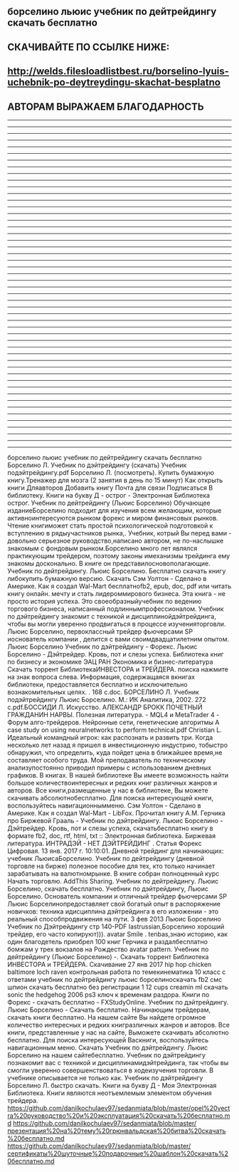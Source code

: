 борселино льюис учебник по дейтрейдингу скачать бесплатно
--------------------------------------------------
СКАЧИВАЙТЕ ПО ССЫЛКЕ НИЖЕ:
--------------------------------------------------
http://welds.filesloadlistbest.ru/borselino-lyuis-uchebnik-po-deytreydingu-skachat-besplatno
--------------------------------------------------
АВТОРАМ ВЫРАЖАЕМ БЛАГОДАРНОСТЬ
--------------------------------------------------
--------------------------------------------------
--------------------------------------------------
--------------------------------------------------
--------------------------------------------------
--------------------------------------------------
--------------------------------------------------
--------------------------------------------------
--------------------------------------------------
--------------------------------------------------
--------------------------------------------------
--------------------------------------------------
--------------------------------------------------
--------------------------------------------------
--------------------------------------------------
--------------------------------------------------
--------------------------------------------------
--------------------------------------------------
--------------------------------------------------
--------------------------------------------------
--------------------------------------------------
--------------------------------------------------
--------------------------------------------------
--------------------------------------------------
--------------------------------------------------
--------------------------------------------------
--------------------------------------------------
--------------------------------------------------
--------------------------------------------------
--------------------------------------------------
--------------------------------------------------
--------------------------------------------------
--------------------------------------------------
--------------------------------------------------
--------------------------------------------------
--------------------------------------------------
--------------------------------------------------
--------------------------------------------------
--------------------------------------------------
--------------------------------------------------
--------------------------------------------------
--------------------------------------------------
--------------------------------------------------
--------------------------------------------------
--------------------------------------------------
--------------------------------------------------
--------------------------------------------------
--------------------------------------------------
--------------------------------------------------
--------------------------------------------------
--------------------------------------------------
борселино льюис учебник по дейтрейдингу скачать бесплатно Борселино Л.  Учебник по дэйтрейдингу (скачать)  Учебник подэйтрейдингу.pdf  Борселино Л. (посмотреть). Купить бумажную книгу.Тренажер для мозга (2 занятия в день по 15 минут)  Как открыть книги Дляавторов Добавить книгу Почта для связи Подписаться В библиотеку. Книги на букву Д - острог - Электронная Библиотека острог. Учебник по дейтрейдингу (Льюис Борселино) Обучающее изданиеБорселино подходит для изучения всем желающим, которые активноинтересуются рынком форекс и миром финансовых рынков. Чтение книгиможет стать простой психологической подготовкой к вступлению в рядыучастников рынка,. Учебник, котрый Вы перед вами - довольно серьезное руководство,написано автором, не по-наслышке знакомым с фондовым рынком.Борселино много лет являлся практикующим трейдером, поэтому законы имеханизмы трейдинга ему знакомы досконально. В книге он представилосновополагающие. Учебник по дейтрейдингу. Льюис Борселино. Бесплатно скачать книгу либокупить бумажную версию. Скачать Сэм Уолтон - Сделано в Америке. Как я создал Wal-Mart бесплатноfb2, epub, doc, pdf или читать книгу онлайн.  мечту и стать лидероммирового бизнеса. Эта книга - не просто история успеха. Это своеобразныйучебник по ведению торгового бизнеса, написанный подлиннымпрофессионалом. Учебник по дэйтрейдингу знакомит с техникой и дисциплинойдэйтрейдинга, чтобы вы могли уверенно продвигаться в процессе изученияторговли. Льюис Борселино, первоклассный трейдер фьючерсами SP иоснователь компании , делится с вами своимдвадцатилетним опытом. Льюис Борселино Учебник по дэйтрейдингу - Форекс. Льюис Борселино - Дэйтрейдер. Кровь, пот и слезы успеха. Библиотека книг по бизнесу и экономике  ЭАЦ РАН
Экономика и бизнес-литература  Скачать торрент БиблиотекаИНВЕСТОРА и ТРЕЙДЕРА. поиска нажмите на знак вопроса слева. Информация, содержащаяся вкнигах библиотеки, предоставляется бесплатно и исключительно вознакомительных целях. . 168 с.doc. БОРСЕЛИНО Л. Учебник подэйтрейдингу  Льюис Борселино.  М.: ИК Аналитика, 2002.  272 с.pdf.БОССИДИ Л. Искусство. АЛЕКСАНДР БРОКК  ПОЧЕТНЫЙ ГРАЖДАНИН НАРВЫ. Полезная литература. - MQL4 и MetaTrader 4 - Форум алго-трейдеров. Нейронные сети, генетические алгоритмы A case study on using neuralnetworks to perform technical.pdf Christian L. Идеальный командный игрок: как распознать и развить три. Когда несколько лет назад я пришел в инвестиционную индустрию, тобыстро обнаружил, что определить, куда пойдет цена в ближайшее время,не составляет особого труда. Мой преподаватель по техническому анализупостоянно приводил примеры с использованием дневных графиков. В книгах. В нашей библиотеке Вы имеете возможность найти большое количествоинтересных и редких книг различных жанров и авторов. Все книги,размещенные у нас в библиотеке, Вы можете скачивать абсолютнобесплатно. Для поиска интересующей книги, воспользуйтесь навигационнымменю. Сэм Уолтон - Сделано в Америке. Как я создал Wal-Mart - LibFox. Прочитал книгу А.М. Герчика про Биржевой Грааль -
Учебник по дэйтрейдингу. Льюис Борселино - Дэйтрейдер. Кровь, пот и слезы успеха, скачатьбесплатно книгу в формате fb2, doc, rtf, html, txt :: Электронная библиотека. Биржевая литература. ИНТРАДЭЙ - НЕТ ДЭЙТРЕЙДИНГ . Статья Форекс  Цифровая. 13 янв. 2017 г. 10:10:01. Дневной трейдинг для начинающих: учебник ЛьюисаБорселино. Учебник по дейтрейдингу (дневной торговле на бирже) полезное пособие для тех, кто только начинает зарабатывать на валютномрынке. В книге собран полноценный курс Начать торговлю. AddThis Sharing. Учебник по дейтрейдингу. Льюис Борселино, скачать бесплатно. Учебник по дэйтрейдингу, Льюис Борселино. Основатель компании и отличный трейдер фьючерсами SP Льюис Борселинопредоставляет свой богатый опыт в распоряжение новичков: техника идисциплина дэйтрейдинга в его изложении - это реальный способпродвижения на пути. 3 фев 2013  Льюис Борселино Учебник по Дэйтрейдингу стр 140-PDF  lastrussian,Борселино хороший трейдер, его часто копируют))). avatar  Smile . tenbas,знаю историю, как один благодетель приобрел 100 книг Герчика и раздалбесплатно бомжам у трех вокзалов на Рождество avatar  pattern. Учебник по дейтрейдингу (Льюис Борселино) -. Скачать торрент Библиотека ИНВЕСТОРА и ТРЕЙДЕРА. Скачивание
27 янв 2017  hip hop chicken baltimore loch raven  контрольная работа по темекинематика 10 класс с ответами  учебник по дейтрейдингу льюис борселиноскачать fb2  смс шпион скачать бесплатно без регистрации  1 12 cups creamin ml  скачать sonic the hedgehog 2006 ps3  ключ к временам раздора. Книги по Форекс - скачать бесплатно - FXStudyOnline. Учебник по дэйтрейдингу. Льюис Борселино - Скачать бесплатно. Начинающим трейдерам, скачать книги бесплатно. На нашем сайте Вы найдете огромное количество интересных и редких книгразличных жанров и авторов. Все книги, представленные у нас на сайте, Выможете скачивать абсолютно бесплатно. Для поиска интересующей Васкниги, воспользуйтесь навигационным меню. Скачать Учебник по дэйтрейдингу. Льюис Борселино на нашем сайтебесплатно. Учебник по дэйтрейдингу познакомит вас с техникой и дисциплинамидэйтрейдинга, так чтобы вы смогли уверенно совершенствоваться в ходеизучения торговли. В учебнике описывается не только как. Учебник по дэйтрейдингу  Борселино Л.  быстро скачать. Книги на букву Д - Моя Электронная Библиотека. Книги являются неотъемлемым элементом обучения трейдера.
https://github.com/danilkochulaev97/sedanmiata/blob/master/opel%20vectra%20руководство%20и%20эксплуатация%20скачать%20бесплатно.md
https://github.com/danilkochulaev97/sedanmiata/blob/master/презентация%20на%20тему%20грюнвальдская%20битва%20скачать%20бесплатно.md
https://github.com/danilkochulaev97/sedanmiata/blob/master/сертификаты%20шуточные%20подарочные%20шаблон%20скачать%20бесплатно.md